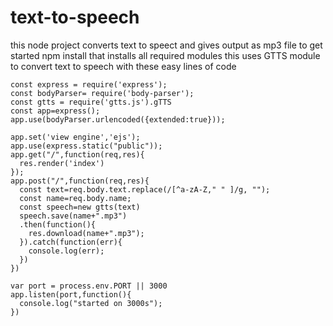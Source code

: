 # text-to-speech
this node project converts text to speect and gives output as mp3 file 
to get started npm install 
that installs all required modules
this uses GTTS module to convert text to speech with these easy lines of code
```
const express = require('express');   
const bodyParser= require('body-parser');   
const gtts = require('gtts.js').gTTS   
const app=express();   
app.use(bodyParser.urlencoded({extended:true}));   
   
app.set('view engine','ejs');    
app.use(express.static("public"));   
app.get("/",function(req,res){  
  res.render('index')  
});  
app.post("/",function(req,res){  
  const text=req.body.text.replace(/[^a-zA-Z," " ]/g, "");  
  const name=req.body.name;  
  const speech=new gtts(text)  
  speech.save(name+".mp3")  
  .then(function(){   
    res.download(name+".mp3");   
  }).catch(function(err){   
    console.log(err);   
  })   
})  
   
var port = process.env.PORT || 3000   
app.listen(port,function(){   
  console.log("started on 3000s");   
})   
```
